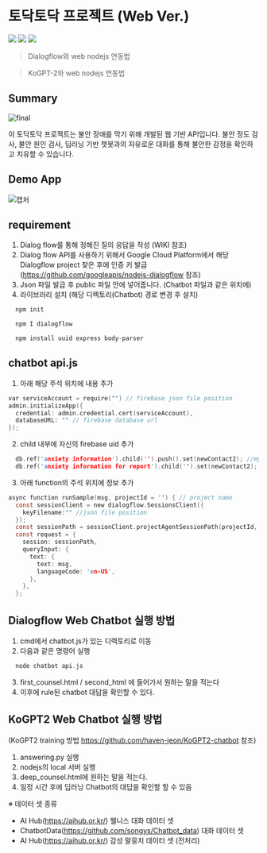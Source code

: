 # 토닥토닥 프로젝트 (Web Ver.)


<img src="https://img.shields.io/badge/platform-dialogflow-orange"> <img src="https://img.shields.io/badge/platform-nodejs-brightgreen"> <img src="https://img.shields.io/badge/platform-firebase-blue"> 

> Dialogflow와 web nodejs 연동법

> KoGPT-2와 web nodejs 연동법

## Summary

![final](https://user-images.githubusercontent.com/63048392/115654781-cf9e8500-a36c-11eb-96b6-550dc4d99f2e.png)

이 토닥토닥 프로젝트는 불안 장애를 막기 위해 개발된 웹 기반 API입니다. 
불안 정도 검사, 불안 원인 검사, 딥러닝 기반 챗봇과의 자유로운 대화를 통해 불안한 감정을 확인하고 치유할 수 있습니다.



## Demo App

![캡처](https://user-images.githubusercontent.com/63048392/114212934-5af73e00-999d-11eb-862e-5a7824e90d25.PNG)


## requirement

1.	Dialog flow를 통해 정해진 질의 응답을 작성 (WIKI 참조)
2.	Dialog flow API를 사용하기 위해서 Google Cloud Platform에서 해당 Dialogflow project 찾은 후에 인증 키 발급 (https://github.com/googleapis/nodejs-dialogflow 참조)
3.	Json 파일 발급 후 public 파일 안에 넣어줍니다. (Chatbot 파일과 같은 위치에)
4.  라이브러리 설치 (해당 디렉토리(Chatbot) 경로 변경 후 설치) 
  
```c
  npm init
```
```c
  npm I dialogflow
```
```c
  npm install uuid express body-parser
```



## chatbot api.js
1. 아래 해당 주석 위치에 내용 추가

```c
var serviceAccount = require("") // firebase json file position
admin.initializeApp({
  credential: admin.credential.cert(serviceAccount),
  databaseURL: "" // firebase database url
});

```

2. child 내부에 자신의 firebase uid 추가
```c
  db.ref('anxiety information').child('').push().set(newContact2); //myUid
  db.ref('anxiety information for report').child('').set(newContact2); //myuid
```

3. 아래 function의 주석 위치에 정보 추가
```c
async function runSample(msg, projectId = '') { // project name
  const sessionClient = new dialogflow.SessionsClient({
    keyFilename:"" //json file position
  });
  const sessionPath = sessionClient.projectAgentSessionPath(projectId, sessionId);
  const request = {
    session: sessionPath,
    queryInput: {
      text: {
        text: msg,
        languageCode: 'en-US',
      },
    },
  };
```



## Dialogflow Web Chatbot 실행 방법
1. cmd에서 chatbot.js가 있는 디렉토리로 이동
2. 다음과 같은 명령어 실행
```c
  node chatbot api.js
```
3. first_counsel.html / second_html 에 들어가서 원하는 말을 적는다
4. 이후에 rule된 chatbot 대답을 확인할 수 있다.

## KoGPT2 Web Chatbot 실행 방법 
(KoGPT2 training 방법 https://github.com/haven-jeon/KoGPT2-chatbot 참조)
1. answering.py 실행
2. nodejs의 local 서버 실행
3. deep_counsel.html에 원하는 말을 적는다.
4. 일정 시간 후에 딥러닝 Chatbot의 대답을 확인할 할 수 있음

※ 데이터 셋 종류
- AI Hub(https://aihub.or.kr/) 웰니스 대화 데이터 셋  
- ChatbotData(https://github.com/songys/Chatbot_data) 대화 데이터 셋
- AI Hub(https://aihub.or.kr/) 감성 말뭉치 데이터 셋 (전처리) 

